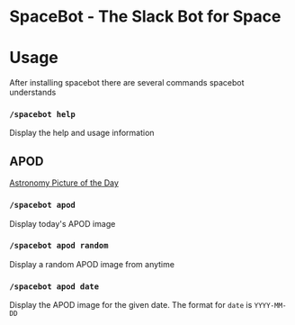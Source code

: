 # SpaceBot - The Slack Bot for Space

# Usage

After installing spacebot there are several commands spacebot understands

### `/spacebot help`

Display the help and usage information

## APOD

[Astronomy Picture of the Day](http://apod.nasa.gov/apod/astropix.html)

### `/spacebot apod`

Display today's APOD image

### `/spacebot apod random`

Display a random APOD image from anytime

### `/spacebot apod date`

Display the APOD image for the given date. The format for `date` is `YYYY-MM-DD`
